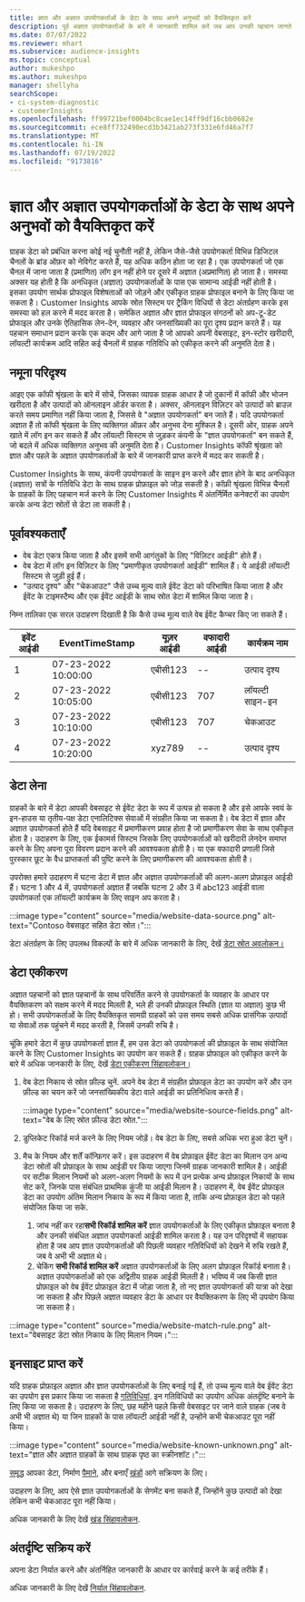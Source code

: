```yaml
---
title: ज्ञात और अज्ञात उपयोगकर्ताओं के डेटा के साथ अपने अनुभवों को वैयक्तिकृत करें
description: पूर्व अज्ञात उपयोगकर्ताओं के बारे में जानकारी शामिल करें जब आप उनकी पहचान जानते हैं।
ms.date: 07/07/2022
ms.reviewer: mhart
ms.subservice: audience-insights
ms.topic: conceptual
author: mukeshpo
ms.author: mukeshpo
manager: shellyha
searchScope:
- ci-system-diagnostic
- customerInsights
ms.openlocfilehash: ff99721bef0004bc8cae1ec14ff9df16cbb0682e
ms.sourcegitcommit: ece8ff732490ecd3b3421ab273f331e6fd46a7f7
ms.translationtype: MT
ms.contentlocale: hi-IN
ms.lasthandoff: 07/19/2022
ms.locfileid: "9173816"
---
```

# <a name="personalize-your-experiences-with-data-about-known-and-unknown-users"></a>ज्ञात और अज्ञात उपयोगकर्ताओं के डेटा के साथ अपने अनुभवों को वैयक्तिकृत करें

ग्राहक डेटा को प्रबंधित करना कोई नई चुनौती नहीं है, लेकिन जैसे-जैसे उपयोगकर्ता विभिन्न डिजिटल चैनलों के ब्रांड ऑफ़र को नेविगेट करते हैं, यह अधिक कठिन होता जा रहा है। एक उपयोगकर्ता जो एक चैनल में जाना जाता है (प्रमाणित) लॉग इन नहीं होने पर दूसरे में अज्ञात (अप्रमाणित) हो जाता है। समस्या अक्सर यह होती है कि अनधिकृत (अज्ञात) उपयोगकर्ताओं के पास एक सामान्य आईडी नहीं होती है। इसका उपयोग सार्थक प्रोफाइल विशेषताओं को जोड़ने और एकीकृत ग्राहक प्रोफाइल बनाने के लिए किया जा सकता है। Customer Insights आपके स्रोत सिस्टम पर ट्रैकिंग विधियों से डेटा अंतर्ग्रहण करके इस समस्या को हल करने में मदद करता है। समेकित अज्ञात और ज्ञात प्रोफाइल संगठनों को अप-टू-डेट प्रोफाइल और उनके ऐतिहासिक लेन-देन, व्यवहार और जनसांख्यिकी का पूरा दृश्य प्रदान करते हैं। यह पहचान समाधान प्रदान करके एक कदम और आगे जाता है जो आपको अपनी वेबसाइट, इन-स्टोर खरीदारी, लॉयल्टी कार्यक्रम आदि सहित कई चैनलों में ग्राहक गतिविधि को एकीकृत करने की अनुमति देता है।

## <a name="sample-scenario"></a>नमूना परिदृश्य

आइए एक कॉफी श्रृंखला के बारे में सोचें, जिसका व्यापक ग्राहक आधार है जो दुकानों में कॉफी और भोजन खरीदता है और उत्पादों को ऑनलाइन ऑर्डर करता है। अक्सर, ऑनलाइन विज़िटर को उत्पादों को ब्राउज़ करते समय प्रमाणित नहीं किया जाता है, जिससे वे "अज्ञात उपयोगकर्ता" बन जाते हैं। यदि उपयोगकर्ता अज्ञात हैं तो कॉफी श्रृंखला के लिए व्यक्तिगत ऑफ़र और अनुभव देना मुश्किल है। दूसरी ओर, ग्राहक अपने खाते में लॉग इन कर सकते हैं और लॉयल्टी सिस्टम से जुड़कर कंपनी के "ज्ञात उपयोगकर्ता" बन सकते हैं, जो बदले में अधिक व्यक्तिगत अनुभव की अनुमति देता है। Customer Insights कॉफी श्रृंखला को ज्ञात और पहले के अज्ञात उपयोगकर्ताओं के बारे में जानकारी प्राप्त करने में मदद कर सकती है।

Customer Insights के साथ, कंपनी उपयोगकर्ता के साइन इन करने और ज्ञात होने के बाद अनधिकृत (अज्ञात) सत्रों के गतिविधि डेटा के साथ ग्राहक प्रोफ़ाइल को जोड़ सकती है। कॉफ़ी श्रृंखला विभिन्न चैनलों के ग्राहकों के लिए पहचान मर्ज करने के लिए Customer Insights में अंतर्निर्मित कनेक्टरों का उपयोग करके अन्य डेटा स्रोतों से डेटा ला सकती है।

## <a name="prerequisites"></a>पूर्वावश्यकताएँ

- वेब डेटा एकत्र किया जाता है और इसमें सभी आगंतुकों के लिए "विज़िटर आईडी" होते हैं।
- वेब डेटा में लॉग इन विज़िटर के लिए "प्रमाणीकृत उपयोगकर्ता आईडी" शामिल हैं। ये आईडी लॉयल्टी सिस्टम से जुड़ी हुई हैं।
- "उत्पाद दृश्य" और "चेकआउट" जैसे उच्च मूल्य वाले ईवेंट डेटा को परिभाषित किया जाता है और ईवेंट के टाइमस्टैम्प और एक ईवेंट आईडी के साथ स्रोत डेटा में शामिल किया जाता है।

निम्न तालिका एक सरल उदाहरण दिखाती है कि कैसे उच्च मूल्य वाले वेब ईवेंट कैप्चर किए जा सकते हैं।

|इवेंट आईडी|EventTimeStamp|यूज़र आईडी|वफादारी आईडी|कार्यक्रम नाम|
|--|--|--|--|--|
|1|07-23-2022 10:00:00|एबीसी123|--|उत्पाद दृश्य|
|2|07-23-2022 10:05:00|एबीसी123|707|लॉयल्टी साइन-इन|
|3|07-23-2022 10:10:00|एबीसी123|707|चेकआउट|
|4|07-23-2022 10:20:00|xyz789|--|उत्पाद दृश्य|

## <a name="data-ingestion"></a>डेटा लेना

ग्राहकों के बारे में डेटा आपकी वेबसाइट से ईवेंट डेटा के रूप में उत्पन्न हो सकता है और इसे आपके स्वयं के इन-हाउस या तृतीय-पक्ष डेटा एनालिटिक्स सेवाओं में संग्रहीत किया जा सकता है। वेब डेटा में ज्ञात और अज्ञात उपयोगकर्ता होते हैं यदि वेबसाइट में प्रमाणीकरण प्रवाह होता है जो प्रमाणीकरण सेवा के साथ एकीकृत होता है। उदाहरण के लिए, एक ईकामर्स सिस्टम जिसके लिए उपयोगकर्ताओं को खरीदारी लेनदेन समाप्त करने के लिए अपना पूरा विवरण प्रदान करने की आवश्यकता होती है। या एक वफादारी प्रणाली जिसे पुरस्कार छूट के वैध प्राप्तकर्ता की पुष्टि करने के लिए प्रमाणीकरण की आवश्यकता होती है।

उपरोक्त हमारे उदाहरण में घटना डेटा में ज्ञात और अज्ञात उपयोगकर्ताओं की अलग-अलग प्रोफ़ाइल आईडी हैं। घटना 1 और 4 में, उपयोगकर्ता अज्ञात हैं जबकि घटना 2 और 3 में abc123 आईडी वाला उपयोगकर्ता एक लॉयल्टी कार्यक्रम के लिए साइन अप करता है।

:::image type="content" source="media/website-data-source.png" alt-text="Contoso वेबसाइट सहित डेटा स्रोत।":::

डेटा अंतर्ग्रहण के लिए उपलब्ध विकल्पों के बारे में अधिक जानकारी के लिए, देखें [डेटा स्रोत अवलोकन।](data-sources.md)

## <a name="data-unification"></a>डेटा एकीकरण

अज्ञात पहचानों को ज्ञात पहचानों के साथ परिवर्तित करने से उपयोगकर्ता के व्यवहार के आधार पर वैयक्तिकरण को सक्षम करने में मदद मिलती है, भले ही उनकी प्रोफ़ाइल स्थिति (ज्ञात या अज्ञात) कुछ भी हो। सभी उपयोगकर्ताओं के लिए वैयक्तिकृत सामग्री ग्राहकों को उस समय सबसे अधिक प्रासंगिक उत्पादों या सेवाओं तक पहुंचने में मदद करती है, जिसमें उनकी रुचि है।

चूंकि हमारे डेटा में कुछ उपयोगकर्ता ज्ञात हैं, हम उस डेटा को उपयोगकर्ता की प्रोफ़ाइल के साथ संयोजित करने के लिए Customer Insights का उपयोग कर सकते हैं। ग्राहक प्रोफाइल को एकीकृत करने के बारे में अधिक जानकारी के लिए, देखें [डेटा एकीकरण सिंहावलोकन।](data-unification.md)

1. वेब डेटा निकाय से स्रोत फ़ील्ड चुनें. अपने वेब डेटा में संग्रहीत प्रोफ़ाइल डेटा का उपयोग करें और उन फ़ील्ड का चयन करें जो जनसांख्यिकीय डेटा वाले आईडी का प्रतिनिधित्व करते हैं।

   :::image type="content" source="media/website-source-fields.png" alt-text="वेब के लिए स्रोत फ़ील्ड डेटा स्रोत.":::

1. डुप्लिकेट रिकॉर्ड मर्ज करने के लिए नियम जोड़ें। वेब डेटा के लिए, सबसे अधिक भरा हुआ डेटा चुनें।

1. मैच के नियम और शर्तें कॉन्फ़िगर करें। इस उदाहरण में वेब प्रोफ़ाइल ईवेंट डेटा का मिलान उन अन्य डेटा स्रोतों की प्रोफ़ाइल के साथ आईडी पर किया जाएगा जिनमें ग्राहक जानकारी शामिल है। आईडी पर सटीक मिलान नियमों को अलग-अलग नियमों के रूप में उन प्रत्येक अन्य प्रोफ़ाइल निकायों के साथ सेट करें, जिनके पास संबंधित प्राथमिक कुंजी या आईडी मिलान है। उदाहरण में, वेब ईवेंट प्रोफ़ाइल डेटा का उपयोग अंतिम मिलान निकाय के रूप में किया जाता है, ताकि अन्य प्रोफ़ाइल डेटा को पहले संयोजित किया जा सके.
   1. जांच नहीं कर रहा**सभी रिकॉर्ड शामिल करें** ज्ञात उपयोगकर्ताओं के लिए एकीकृत प्रोफ़ाइल बनाता है और उनकी संबंधित अज्ञात उपयोगकर्ता आईडी शामिल करता है। यह उन परिदृश्यों में सहायक होता है जब आप ज्ञात उपयोगकर्ताओं की पिछली व्यवहार गतिविधियों को देखने में रुचि रखते हैं, जब वे अभी भी अज्ञात थे।
   1. चेकिंग **सभी रिकॉर्ड शामिल करें** अज्ञात उपयोगकर्ताओं के लिए अलग प्रोफ़ाइल रिकॉर्ड बनाता है। अज्ञात उपयोगकर्ताओं को एक अद्वितीय ग्राहक आईडी मिलती है। भविष्य में जब किसी ज्ञात प्रोफ़ाइल को वेब ईवेंट प्रोफ़ाइल डेटा में जोड़ा जाता है, तो नए ज्ञात उपयोगकर्ता की यात्रा को देखा जा सकता है और पिछले अज्ञात व्यवहार डेटा के आधार पर वैयक्तिकरण के लिए भी उपयोग किया जा सकता है।

:::image type="content" source="media/website-match-rule.png" alt-text="वेबसाइट डेटा स्रोत निकाय के लिए मिलान नियम।":::

## <a name="get-insights"></a>इनसाइट प्राप्त करें

यदि ग्राहक प्रोफ़ाइल अज्ञात और ज्ञात उपयोगकर्ताओं के लिए बनाई गई हैं, तो उच्च मूल्य वाले वेब ईवेंट डेटा का उपयोग इस प्रकार किया जा सकता है [गतिविधियां](activities.md). इन गतिविधियों का उपयोग अधिक अंतर्दृष्टि बनाने के लिए किया जा सकता है। उदाहरण के लिए, छह महीने पहले किसी वेबसाइट पर जाने वाले ग्राहक (जब वे अभी भी अज्ञात थे) या जिन ग्राहकों के पास लॉयल्टी आईडी नहीं है, उन्होंने कभी चेकआउट पूरा नहीं किया।

:::image type="content" source="media/website-known-unknown.png" alt-text="ज्ञात और अज्ञात ग्राहकों के साथ ग्राहक पृष्ठ का स्क्रीनशॉट।":::

[समृद्ध](enrichment-hub.md) आपका डेटा, निर्माण [पैमाने](measures.md), और बनाएँ [खंडों](segments.md) आगे सक्रियण के लिए।

उदाहरण के लिए, आप ऐसे ज्ञात उपयोगकर्ताओं के सेगमेंट बना सकते हैं, जिन्होंने कुछ उत्पादों को देखा लेकिन कभी चेकआउट पूरा नहीं किया।

अधिक जानकारी के लिए देखें [खंड सिंहावलोकन](segments.md).

## <a name="activate-insights"></a>अंतर्दृष्टि सक्रिय करें

अपना डेटा निर्यात करने और अंतर्निहित जानकारी के आधार पर कार्रवाई करने के कई तरीके हैं।

अधिक जानकारी के लिए देखें [निर्यात सिंहावलोकन](export-destinations.md).
